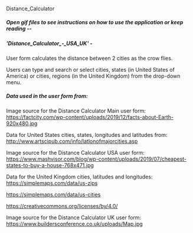 Distance_Calculator

##### Open gif files to see instructions on how to use the application or keep reading --

##### 'Distance_Calculator_-_USA_UK' -
User form calculates the distance between 2 cities as the crow flies. 

Users can type and search or select cities, states (in United States of America) or cities, regions (in the United Kingdom) from the drop-down menu.



##### Data used in the user form from:
Image source for the Distance Calculator Main user form: 
https://factcity.com/wp-content/uploads/2019/12/facts-about-Earth-920x480.jpg 

Data for United States cities, states, longitudes and latitudes from:
http://www.artscipub.com/info/latlonofmajorcities.asp

Image source for the Distance Calculator USA user form:
https://www.mashvisor.com/blog/wp-content/uploads/2019/07/cheapest-states-to-buy-a-house-768x471.jpg

Data for the United Kingdom cities, latitudes and longitudes:
https://simplemaps.com/data/us-zips

https://simplemaps.com/data/us-cities

https://creativecommons.org/licenses/by/4.0/

Image source for the Distance Calculator UK user form:
https://www.buildersconference.co.uk/uploads/Map.jpg
